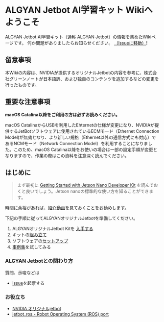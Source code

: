 # ALGYAN Jetbot AI学習キット Wikiへようこそ

ALGYAN Jetbot AI学習キット（通称 ALGYAN Jetbot）の情報を集めたWikiページです。
何か問題がありましたらお知らせください。 [（Issueに移動）](https://github.com/greennote-inc/jetbot/issues)!

## 留意事項

本Wikiの内容は、NVIDIAが提供するオリジナルJetbotの内容を参考に、株式会社グリーンノートが日本語訳、および独自のコンテンツを追加するなどの変更を行ったものです。

## 重要な注意事項

**macOS Catalina以降をご利用の方は必ずお読みください。**

macOS CatalinaからUSBを利用したEhternetの仕様が変更になり、NVIDIAが提供するJetBotソフトウェアに使用されているECMモード（Ethernet Connection Model)が無効となり、より新しい規格（Ethernet以外の通信方式にも対応）であるNCMモード（Network Connection Model）を利用することになりました。このため、macOS Catalina以降をお使いの場合は一部の設定手順が変更となりますので、作業の際はこの資料を注意深く読んでください。

## はじめに

> まず最初に [Getting Started with Jetson Nano Developer Kit](https://developer.nvidia.com/embedded/learn/get-started-jetson-nano-devkit) を読んでおくと良いでしょう。Jetson nanoの標準的な使い方を知ることができます。

時間に余裕があれば、[紹介動画](https://bit.ly/GreennoTube)を見ておくことをお勧めします。

下記の手順に従ってALGYANオリジナルJetbotを準備してください。

1. ALGYANオリジナルJetbot Kitを [入手する](https://jetbot.algyan.biz)
2. キットの[組み立て](hardware-setup.md)
3. ソフトウェアの[セットアップ](Software-Setup.md)
4. [事例集](Examples.md)を試してみる

### ALGYAN Jetbotとの関わり方

質問、示唆などは

* [issue](https://github.com/greennote-inc/jetbot/issues)を起票する

### お役立ち

* [NVIDIA オリジナルjetbot](https://github.com/NVIDIA-AI-IOT/jetbot)
* [jetbot_ros - Robot Operating System (ROS) port](https://github.com/dusty-nv/jetbot_ros)
